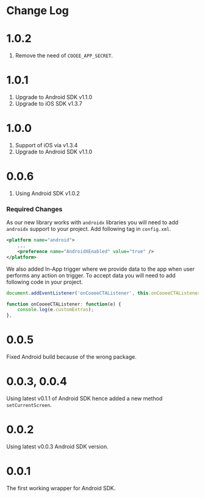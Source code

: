 # Change Log

# 1.0.2

1. Remove the need of `COOEE_APP_SECRET`.

# 1.0.1

1. Upgrade to Android SDK v1.1.0
2. Upgrade to iOS SDK v1.3.7

# 1.0.0

1. Support of iOS via v1.3.4
2. Upgrade to Android SDK v1.1.0

# 0.0.6

1. Using Android SDK v1.0.2

### Required Changes

As our new library works with `androidx` libraries you will need to add `androidx` support to your project. Add following tag in `config.xml`.

```xml
<platform name="android">
    ...
    <preference name="AndroidXEnabled" value="true" />
</platform>
```

We also added In-App trigger where we provide data to the app when user performs any action on trigger. To accept data you will need to add following code in your project.

```js
document.addEventListener('onCooeeCTAListener', this.onCooeeCTAListener, false);

function onCooeeCTAListener: function(e) {
    console.log(e.customExtras);
},

```

# 0.0.5

Fixed Android build because of the wrong package.

# 0.0.3, 0.0.4

Using latest v0.1.1 of Android SDK hence added a new method `setCurrentScreen`.

# 0.0.2

Using latest v0.0.3 Android SDK version.

# 0.0.1

The first working wrapper for Android SDK.
